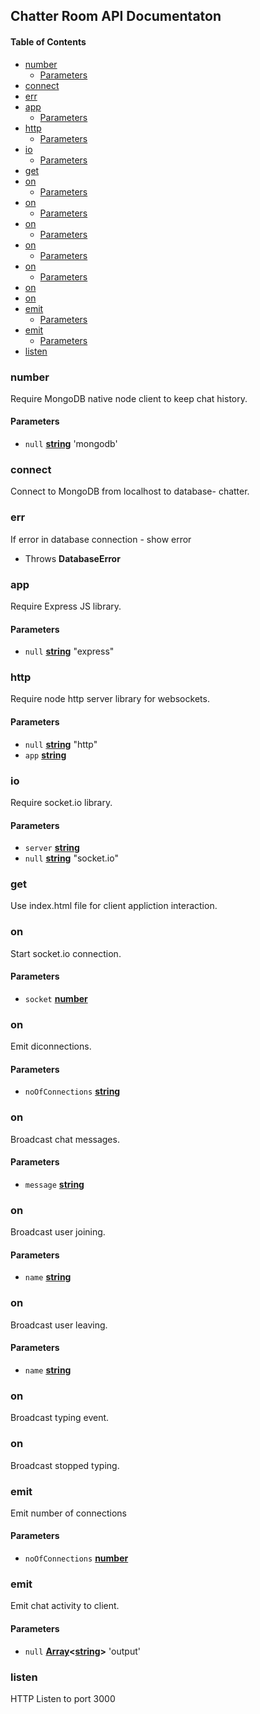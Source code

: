 ## Chatter Room API Documentaton

<!-- Generated by documentation.js. Update this documentation by updating the source code. -->

#### Table of Contents

-   [number](#number)
    -   [Parameters](#parameters)
-   [connect](#connect)
-   [err](#err)
-   [app](#app)
    -   [Parameters](#parameters-1)
-   [http](#http)
    -   [Parameters](#parameters-2)
-   [io](#io)
    -   [Parameters](#parameters-3)
-   [get](#get)
-   [on](#on)
    -   [Parameters](#parameters-4)
-   [on](#on-1)
    -   [Parameters](#parameters-5)
-   [on](#on-2)
    -   [Parameters](#parameters-6)
-   [on](#on-3)
    -   [Parameters](#parameters-7)
-   [on](#on-4)
    -   [Parameters](#parameters-8)
-   [on](#on-5)
-   [on](#on-6)
-   [emit](#emit)
    -   [Parameters](#parameters-9)
-   [emit](#emit-1)
    -   [Parameters](#parameters-10)
-   [listen](#listen)

### number

Require MongoDB native node client to keep chat history.

#### Parameters

-   `null` **[string](https://developer.mozilla.org/docs/Web/JavaScript/Reference/Global_Objects/String)** 'mongodb'

### connect

Connect to MongoDB from localhost to database- chatter.

### err

If error in database connection - show error

-   Throws **DatabaseError** 

### app

Require Express JS library.

#### Parameters

-   `null` **[string](https://developer.mozilla.org/docs/Web/JavaScript/Reference/Global_Objects/String)** "express"

### http

Require node http server library for websockets.

#### Parameters

-   `null` **[string](https://developer.mozilla.org/docs/Web/JavaScript/Reference/Global_Objects/String)** "http"
-   `app` **[string](https://developer.mozilla.org/docs/Web/JavaScript/Reference/Global_Objects/String)** 

### io

Require socket.io library.

#### Parameters

-   `server` **[string](https://developer.mozilla.org/docs/Web/JavaScript/Reference/Global_Objects/String)** 
-   `null` **[string](https://developer.mozilla.org/docs/Web/JavaScript/Reference/Global_Objects/String)** "socket.io"

### get

Use index.html file for client appliction interaction.

### on

Start socket.io connection.

#### Parameters

-   `socket` **[number](#number)** 

### on

Emit diconnections.

#### Parameters

-   `noOfConnections` **[string](https://developer.mozilla.org/docs/Web/JavaScript/Reference/Global_Objects/String)** 

### on

Broadcast chat messages.

#### Parameters

-   `message` **[string](https://developer.mozilla.org/docs/Web/JavaScript/Reference/Global_Objects/String)** 

### on

Broadcast user joining.

#### Parameters

-   `name` **[string](https://developer.mozilla.org/docs/Web/JavaScript/Reference/Global_Objects/String)** 

### on

Broadcast user leaving.

#### Parameters

-   `name` **[string](https://developer.mozilla.org/docs/Web/JavaScript/Reference/Global_Objects/String)** 

### on

Broadcast typing event.

### on

Broadcast stopped typing.

### emit

Emit number of connections

#### Parameters

-   `noOfConnections` **[number](#number)** 

### emit

Emit chat activity to client.

#### Parameters

-   `null` **[Array](https://developer.mozilla.org/docs/Web/JavaScript/Reference/Global_Objects/Array)&lt;[string](https://developer.mozilla.org/docs/Web/JavaScript/Reference/Global_Objects/String)>** 'output'

### listen

HTTP Listen to port 3000
